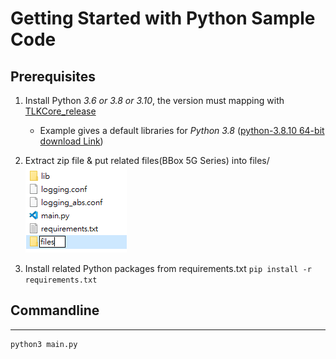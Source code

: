 # Getting Started with Python Sample Code

## Prerequisites

1. Install Python *3.6 or 3.8 or 3.10*, the version must mapping with [TLKCore_release](/release)
   * Example gives a default libraries for *Python 3.8* ([python-3.8.10 64-bit download Link](https://www.python.org/downloads/release/python-3810))
2. Extract zip file & put related files(BBox 5G Series) into files/
   ![release](/images/TLKCore_release_files.png)

3. Install related Python packages from requirements.txt
    `pip install -r requirements.txt`

## Commandline

---
    python3 main.py
